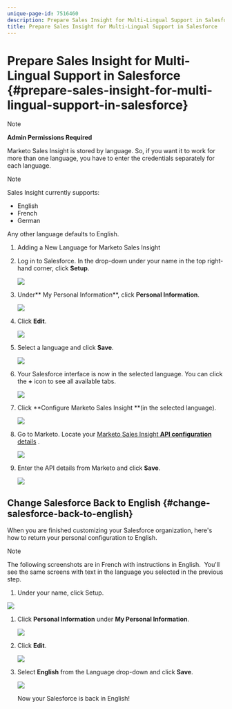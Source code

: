 ```yaml
---
unique-page-id: 7516460
description: Prepare Sales Insight for Multi-Lingual Support in Salesforce - Marketo Docs - Product Documentation
title: Prepare Sales Insight for Multi-Lingual Support in Salesforce
---
```


# Prepare Sales Insight for Multi-Lingual Support in Salesforce {#prepare-sales-insight-for-multi-lingual-support-in-salesforce}

>[!NOTE]
>
>**Admin Permissions Required**

Marketo Sales Insight is stored by language. So, if you want it to work for more than one language, you have to enter the credentials separately for each language.&nbsp;

>[!NOTE]
>
>Sales Insight currently supports:
>
>* English
>* French
>* German
>
>Any other language defaults to English.

1. Adding a New Language for Marketo Sales Insight
1. Log in to Salesforce. In the drop-down under your name in the top right-hand corner, click **Setup**.

   ![](assets/image2015-7-6-16-3a5-3a6.png)

1. Under** My Personal Information**, click **Personal Information**.

   ![](assets/image2015-7-6-16-3a5-3a25.png)

1. Click **Edit**.

   ![](assets/image2015-7-6-16-3a5-3a38.png)

1. Select a language and click **Save**.

   ![](assets/image2015-7-6-16-3a5-3a47.png)

1. Your Salesforce interface is now in the selected language. You can click the **+** icon to see all available tabs.

   ![](assets/image2015-7-6-16-3a6-3a10.png)

1. Click **Configure Marketo Sales Insight **(in the selected language).

   ![](assets/image2015-7-6-16-3a7-3a15.png)

1. Go to Marketo. Locate your [Marketo Sales Insight **API configuration** details](https://docs.marketo.com/pages/viewpage.action?pageId=2360368#ConfigureMarketoSalesInsightinSalesforceEnterprise/Unlimited-ConfigureMarketoSalesInsight) .

   ![](assets/image2015-7-6-16-3a41-3a2.png)

1. Enter the API details from Marketo and click **Save**.

   ![](assets/image2015-7-6-16-3a7-3a43.png)

## Change Salesforce Back to English {#change-salesforce-back-to-english}

When you are finished customizing your Salesforce organization, here's how to return your personal configuration to English.

>[!NOTE]
>
>The following screenshots are in French with instructions in English. &nbsp;You'll see the same screens with text in the language you selected in the previous step.

1. Under your name, click Setup.

![](assets/image2015-7-6-16-3a5-3a6.png)

1. Click **Personal Information** under **My Personal Information**.

   ![](assets/image2015-7-6-16-3a8-3a3.png)

1. Click **Edit**.

   ![](assets/image2015-7-6-16-3a8-3a19.png)

1. Select **English** from the Language drop-down and click **Save**.

   ![](assets/image2015-7-6-16-3a8-3a31.png)

   Now your Salesforce is back in English!

